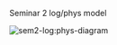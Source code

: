 Seminar 2 log/phys model

![sem2-log:phys-diagram](https://user-images.githubusercontent.com/91632863/204136285-5dd5c0a4-4537-4f8d-bf27-7c36eb97ca3d.png)
